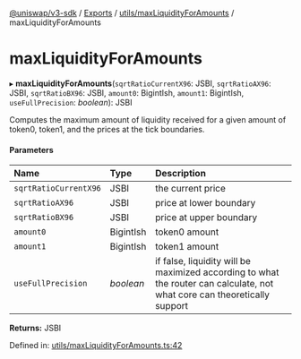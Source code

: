 [@uniswap/v3-sdk](../README.md) / [Exports](../modules.md) / [utils/maxLiquidityForAmounts](../modules/utils_maxliquidityforamounts.md) / maxLiquidityForAmounts

# maxLiquidityForAmounts

▸ **maxLiquidityForAmounts**(`sqrtRatioCurrentX96`: JSBI, `sqrtRatioAX96`: JSBI, `sqrtRatioBX96`: JSBI, `amount0`: BigintIsh, `amount1`: BigintIsh, `useFullPrecision`: *boolean*): JSBI

Computes the maximum amount of liquidity received for a given amount of token0, token1,
and the prices at the tick boundaries.

#### Parameters

| Name | Type | Description |
| :------ | :------ | :------ |
| `sqrtRatioCurrentX96` | JSBI | the current price |
| `sqrtRatioAX96` | JSBI | price at lower boundary |
| `sqrtRatioBX96` | JSBI | price at upper boundary |
| `amount0` | BigintIsh | token0 amount |
| `amount1` | BigintIsh | token1 amount |
| `useFullPrecision` | *boolean* | if false, liquidity will be maximized according to what the router can calculate, not what core can theoretically support |

**Returns:** JSBI

Defined in: [utils/maxLiquidityForAmounts.ts:42](https://github.com/Uniswap/uniswap-v3-sdk/blob/aeb1b09/src/utils/maxLiquidityForAmounts.ts#L42)
